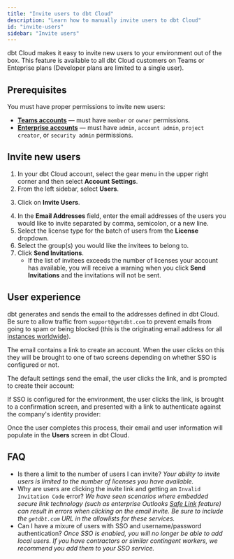 ```yaml
---
title: "Invite users to dbt Cloud"
description: "Learn how to manually invite users to dbt Cloud"
id: "invite-users"
sidebar: "Invite users"
---
```


dbt Cloud makes it easy to invite new users to your environment out of the box. This feature is available to all dbt Cloud customers on Teams or Enteprise plans (Developer plans are limited to a single user).

## Prerequisites

You must have proper permissions to invite new users:

- [**Teams accounts**](/docs/cloud/manage-access/self-service-permissions) &mdash; must have `member` or `owner` permissions.
- [**Enterprise accounts**](/docs/cloud/manage-access/enterprise-permissions) &mdash; must have `admin`, `account admin`, `project creator`, or `security admin` permissions.

## Invite new users

1. In your dbt Cloud account, select the gear menu in the upper right corner and then select **Account Settings**.
2. From the left sidebar, select **Users**.

<Lightbox src="/img/docs/dbt-cloud/access-control/users-screen.png" title="The user screen in settings"/>

3. Click on **Invite Users**.

<Lightbox src="/img/docs/dbt-cloud/access-control/invite-users.png" title="The invite users pane"/>

4. In the **Email Addresses** field, enter the email addresses of the users you would like to invite separated by comma, semicolon, or a new line.
5. Select the license type for the batch of users from the **License** dropdown.
6. Select the group(s) you would like the invitees to belong to.
7. Click **Send Invitations**.
    - If the list of invitees exceeds the number of licenses your account has available, you will receive a warning when you click **Send Invitations** and the invitations will not be sent. 


## User experience

dbt generates and sends the email to the addresses defined in dbt Cloud. Be sure to allow traffic from `support@getdbt.com` to prevent emails from going to spam or being blocked (this is the originating email address for all [instances worldwide](/docs/cloud/about-cloud/regions-ip-addresses)).

The email contains a link to create an account. When the user clicks on this they will be brought to one of two screens depending on whether SSO is configured or not.

<Lightbox src="/img/docs/dbt-cloud/access-control/email-invite.png" title="Example or an email invitation"/>

The default settings send the email, the user clicks the link, and is prompted to create their account:

<Lightbox src="/img/docs/dbt-cloud/access-control/default-user-invite.png" title="Default user invitation"/>

If SSO is configured for the environment, the user clicks the link, is brought to a confirmation screen, and presented with a link to authenticate against the company's identity provider:

<Lightbox src="/img/docs/dbt-cloud/access-control/sso-user-invite.png" title="User invitation with SSO configured"/>

Once the user completes this process, their email and user information will populate in the **Users** screen in dbt Cloud.

## FAQ

* Is there a limit to the number of users I can invite? _Your ability to invite users is limited to the number of licenses you have available._
* Why are users are clicking the invite link and getting an `Invalid Invitation Code` error? _We have seen scenarios where embedded secure link technology (such as enterprise Outlooks [Safe Link](https://learn.microsoft.com/en-us/microsoft-365/security/office-365-security/safe-links-about?view=o365-worldwide) feature) can result in errors when clicking on the email invite. Be sure to include the `getdbt.com` URL in the allowlists for these services._
* Can I have a mixure of users with SSO and username/password authentication? _Once SSO is enabled, you will no longer be able to add local users. If you have contractors or similar contingent workers, we recommend you add them to your SSO service._